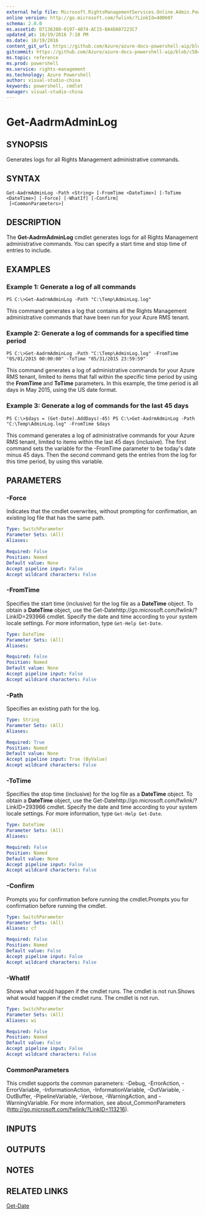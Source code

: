 ```yaml
---
external help file: Microsoft.RightsManagementServices.Online.Admin.PowerShell.dll-Help.xml
online version: http://go.microsoft.com/fwlink/?LinkId=400607
schema: 2.0.0
ms.assetid: D7136388-0197-4074-AC15-BA4DA07223C7
updated_at: 10/19/2016 7:10 PM
ms.date: 10/19/2016
content_git_url: https://github.com/Azure/azure-docs-powershell-aip/blob/master/Azure%20Information%20Protection/AADRM%20Module/vlatest/Get-AadrmAdminLog.md
gitcommit: https://github.com/Azure/azure-docs-powershell-aip/blob/c584db022c82c9f9aca042c591590162f9d96d2b/Azure%20Information%20Protection/AADRM%20Module/vlatest/Get-AadrmAdminLog.md
ms.topic: reference
ms.prod: powershell
ms.service: rights-management
ms.technology: Azure Powershell
author: visual-studio-china
keywords: powershell, cmdlet
manager: visual-studio-china
---
```


# Get-AadrmAdminLog

## SYNOPSIS
Generates logs for all Rights Management  administrative commands.

## SYNTAX

```
Get-AadrmAdminLog -Path <String> [-FromTime <DateTime>] [-ToTime <DateTime>] [-Force] [-WhatIf] [-Confirm]
 [<CommonParameters>]
```

## DESCRIPTION
The **Get-AadrmAdminLog** cmdlet generates logs for all Rights Management administrative commands.
You can specify a start time and stop time of entries to include.

## EXAMPLES

### Example 1: Generate a log of all commands
```
PS C:\>Get-AadrmAdminLog -Path "C:\Temp\AdminLog.log"
```

This command generates a log that contains all the Rights Management administrative commands that have been run for your Azure RMS tenant.

### Example 2: Generate a log of commands for a specified time period
```
PS C:\>Get-AadrmAdminLog -Path "C:\Temp\AdminLog.log" -FromTime "05/01/2015 00:00:00" -ToTime "05/31/2015 23:59:59"
```

This command generates a log of administrative commands for your Azure RMS tenant, limited to items that fall within the specific time period by using the **FromTime** and **ToTime** parameters.
In this example, the time period is all days in May 2015, using the US date format.

### Example 3: Generate a log of commands for the last 45 days
```
PS C:\>$days = (Get-Date).AddDays(-45) PS C:\>Get-AadrmAdminLog -Path "C:\Temp\AdminLog.log" -FromTime $days
```

This command generates a log of  administrative commands for your Azure RMS tenant, limited to items within the last 45 days (inclusive).
The first command sets the variable for the -FromTime parameter to be today's date minus 45 days.
Then the second command gets the entries from the log for this time period, by using this variable.

## PARAMETERS

### -Force
Indicates that the cmdlet overwrites, without prompting for confirmation, an existing log file that has the same path.

```yaml
Type: SwitchParameter
Parameter Sets: (All)
Aliases: 

Required: False
Position: Named
Default value: None
Accept pipeline input: False
Accept wildcard characters: False
```

### -FromTime
Specifies the start time (inclusive) for the log file as a **DateTime** object.
To obtain a **DateTime** object, use the Get-Datehttp://go.microsoft.com/fwlink/?LinkID=293966 cmdlet.
Specify the date and time according to your system locale settings.
For more information, type `Get-Help Get-Date`.

```yaml
Type: DateTime
Parameter Sets: (All)
Aliases: 

Required: False
Position: Named
Default value: None
Accept pipeline input: False
Accept wildcard characters: False
```

### -Path
Specifies an existing path for the log.

```yaml
Type: String
Parameter Sets: (All)
Aliases: 

Required: True
Position: Named
Default value: None
Accept pipeline input: True (ByValue)
Accept wildcard characters: False
```

### -ToTime
Specifies the stop time (inclusive) for the log file as a **DateTime** object.
To obtain a **DateTime** object, use the Get-Datehttp://go.microsoft.com/fwlink/?LinkID=293966 cmdlet.
Specify the date and time according to your system locale settings.
For more information, type `Get-Help Get-Date`.

```yaml
Type: DateTime
Parameter Sets: (All)
Aliases: 

Required: False
Position: Named
Default value: None
Accept pipeline input: False
Accept wildcard characters: False
```

### -Confirm
Prompts you for confirmation before running the cmdlet.Prompts you for confirmation before running the cmdlet.

```yaml
Type: SwitchParameter
Parameter Sets: (All)
Aliases: cf

Required: False
Position: Named
Default value: False
Accept pipeline input: False
Accept wildcard characters: False
```

### -WhatIf
Shows what would happen if the cmdlet runs.
The cmdlet is not run.Shows what would happen if the cmdlet runs.
The cmdlet is not run.

```yaml
Type: SwitchParameter
Parameter Sets: (All)
Aliases: wi

Required: False
Position: Named
Default value: False
Accept pipeline input: False
Accept wildcard characters: False
```

### CommonParameters
This cmdlet supports the common parameters: -Debug, -ErrorAction, -ErrorVariable, -InformationAction, -InformationVariable, -OutVariable, -OutBuffer, -PipelineVariable, -Verbose, -WarningAction, and -WarningVariable. For more information, see about_CommonParameters (http://go.microsoft.com/fwlink/?LinkID=113216).

## INPUTS

## OUTPUTS

## NOTES

## RELATED LINKS

[Get-Date](http://go.microsoft.com/fwlink/?LinkID=293966)


